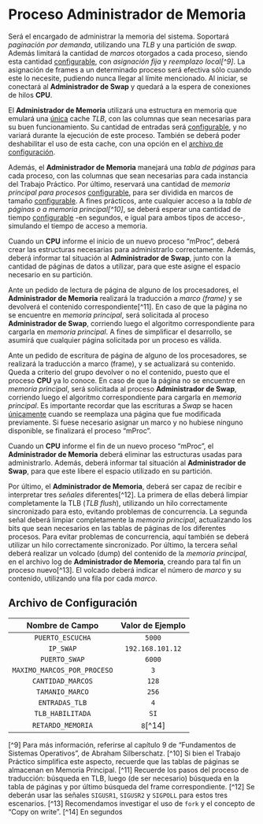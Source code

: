 # Proceso Administrador de Memoria

Será el encargado de administrar la memoria del sistema. Soportará *paginación por demanda*, utilizando una *TLB* y una partición de *swap*. Además limitará la cantidad de *marcos* otorgados a cada proceso, siendo esta cantidad <u>configurable</u>, con *asignación fija* y *reemplazo local[^9]*. La asignación de frames a un determinado proceso será efectiva sólo cuando este lo necesite, pudiendo nunca llegar al límite mencionado. Al iniciar, se conectará al **Administrador de Swap** y quedará a la espera de conexiones de hilos **CPU**.

El **Administrador de Memoria** utilizará una estructura en memoria que emulará una <u>única</u> cache *TLB*, con las columnas que sean necesarias para su buen funcionamiento. Su cantidad de entradas será <u>configurable</u>, y no variará durante la ejecución de este proceso. También se deberá poder deshabilitar el uso de esta cache, con una opción en el <u>archivo de configuración</u>.

Además, el **Administrador de Memoria** manejará una *tabla de páginas* para cada proceso, con las columnas que sean necesarias para cada instancia del Trabajo Práctico. Por último, reservará una cantidad de *memoria principal para procesos* <u>configurable</u>, para ser dividida en marcos de tamaño <u>configurable</u>. A fines prácticos, ante cualquier acceso a la *tabla de páginas o a memoria principal[^10]*, se deberá esperar una cantidad de tiempo <u>configurable</u> -en segundos, e igual para ambos tipos de acceso-, simulando el tiempo de acceso a memoria.

Cuando un **CPU** informe el inicio de un nuevo proceso “mProc”, deberá crear las estructuras necesarias para administrarlo correctamente. Además, deberá informar tal situación al **Administrador de Swap**, junto con la cantidad de páginas de datos a utilizar, para que este asigne el espacio necesario en su partición.

Ante un pedido de lectura de página de alguno de los procesadores, el **Administrador de Memoria** realizará la traducción a *marco (frame)* y se devolverá el contenido correspondiente[^11]. En caso de que la página no se encuentre en *memoria principal*, será solicitada al proceso **Administrador de Swap**, corriendo luego el algoritmo correspondiente para cargarla en *memoria principal*. A fines de simplificar el desarrollo, se asumirá que cualquier página solicitada por un proceso es válida.

Ante un pedido de escritura de página de alguno de los procesadores, se realizará la traducción a marco (frame), y se actualizará su contenido. Queda a criterio del grupo devolver o no el contenido, puesto que el proceso **CPU** ya lo conoce. En caso de que la página no se encuentre en *memoria principal*, será solicitada al proceso **Administrador de Swap**, corriendo luego el algoritmo correspondiente para cargarla en *memoria principal*. Es importante recordar que las escrituras a *Swap* se hacen <u>únicamente</u> cuando se reemplaza una página que fue modificada previamente. Si fuese necesario asignar un marco y no hubiese ninguno disponible, se finalizará el proceso “mProc”.

Cuando un **CPU** informe el fin de un nuevo proceso “mProc”, el **Administrador de Memoria** deberá eliminar las estructuras usadas para administrarlo. Además, deberá informar tal situación al **Administrador de Swap**, para que este libere el espacio utilizado en su partición.

Por último, el **Administrador de Memoria**, deberá ser capaz de recibir e interpretar tres *señales* diferentes[^12]. La primera de ellas deberá limpiar completamente la TLB (*TLB flush*), utilizando un hilo correctamente sincronizado para esto, evitando problemas de concurrencia. La segunda señal deberá limpiar completamente la *memoria principal*, actualizando los bits que sean necesarios en las tablas de páginas de los diferentes procesos. Para evitar problemas de concurrencia, aquí también se deberá utilizar un hilo correctamente sincronizado. Por último, la tercera señal deberá realizar un volcado (dump) del contenido de la *memoria principal*, en el archivo log de **Administrador de Memoria**, creando para tal fin un proceso nuevo[^13]. El volcado deberá indicar el número de *marco* y su contenido, utilizando una fila por cada *marco*.

## Archivo de Configuración

| Nombre de Campo             | Valor de Ejemplo |
|:---------------------------:|:----------------:|
| `PUERTO_ESCUCHA`            | `5000`           |
| `IP_SWAP`                   | `192.168.101.12` |
| `PUERTO_SWAP`               | `6000`           |
| `MAXIMO_MARCOS_POR_PROCESO` | `3`              |
| `CANTIDAD_MARCOS`           | `128`            |
| `TAMANIO_MARCO`             | `256`            |
| `ENTRADAS_TLB`              | `4`              |
| `TLB_HABILITADA`            | `SI`             |
| `RETARDO_MEMORIA`           | `8`[^14]         |

[^9] Para más información, referirse al capítulo 9 de “Fundamentos de Sistemas Operativos”, de Abraham Silberschatz.
[^10] Si bien el Trabajo Práctico simplifica este aspecto, recuerde que las tablas de páginas se almacenan en Memoria Principal.
[^11] Recuerde los pasos del proceso de traducción: búsqueda en TLB, luego (de ser necesario) búsqueda en la tabla de páginas y por último búsqueda del frame correspondiente.
[^12] Se deberán usar las señales `SIGUSR1`, `SIGUSR2` y `SIGPOLL` para estos tres escenarios.
[^13] Recomendamos investigar el uso de `fork` y el concepto de “Copy on write”.
[^14] En segundos